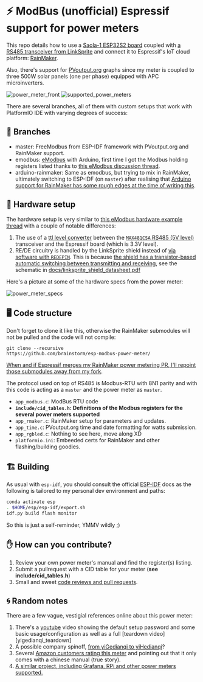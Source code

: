 # ⚡ ModBus (unofficial) Espressif support for power meters

This repo details how to use a [Saola-1 ESP32S2 board](https://docs.espressif.com/projects/esp-idf/en/latest/esp32s2/hw-reference/esp32s2/user-guide-saola-1-v1.2.html) coupled with [a RS485 transceiver from
LinkSprite][linksprite_rs485_shield] and connect it to Espressif's IoT cloud platform: [RainMaker][rainmaker].

Also, there's support for [PVoutput.org][pvoutput] graphs since my meter
is coupled to three 500W solar panels (one per phase) equipped with APC
microinverters.

![power_meter_front](./img/yigedianqi_power_meter_front.png)
![supported_power_meters](./img/menuconfig_power_meters.png)

There are several branches, all of them with custom setups that work
with PlatformIO IDE with varying degrees of success:

## 🎋 Branches

* master: FreeModbus from ESP-IDF framework with PVoutput.org and RainMaker support.
* emodbus: [eModbus][emodbus] with Arduino, first time I got the Modbus holding registers listed thanks to [this eModbus discussion thread][emodbus_hardware_discussion].
* arduino-rainmaker: Same as emodbus, but trying to mix in RainMaker,
ultimately switching to ESP-IDF (on `master`) after realising that
[Arduino support for RainMaker has some rough edges at the time of
writing this](https://esp32.com/viewtopic.php?f=41&t=26552).

## 🤖 Hardware setup

The hardware setup is very similar to [this eModbus hardware example thread][emodbus_hardware_example] with a couple of notable differences:

1) The use of a [ttl level converter][ttl_level_converter] between the
[`MAX481CSA` RS485 (5V level)][MAX481] transceiver and the Espressif board (which is 3.3V level).
2) RE/DE circuitry is handled by the LinkSprite shield instead of [via
software with `REDEPIN`][redepin]. This is because [the shield has a
transistor-based automatic switching between transmitting and
receiving][auto_rede], see the schematic in
[docs/linksprite_shield_datasheet.pdf][linksprite_rs485_shield_schematic]

Here's a picture at some of the hardware specs from the power meter:

![power_meter_specs](./img/yigedianqi_power_meter_specs.png)

## 🖥️ Code structure

Don't forget to clone it like this, otherwise the RainMaker submodules
will not be pulled and the code will not compile:

```
git clone --recursive
https://github.com/brainstorm/esp-modbus-power-meter/
```

[When and if Espressif merges my RainMaker power metering PR, I'll
repoint those submodules away from my
fork][espressif_rainmaker_powermeter_pr].

The protocol used on top of RS485 is Modbus-RTU with 8N1 parity and with this code is acting as a `master` and the power meter as `master`.

* `app_modbus.c`: ModBus RTU code
* **`include/cid_tables.h`: Definitions of the Modbus registers for the
several power meters supported**
* `app_rmaker.c`: RainMaker setup for parameters and updates.
* `app_time.c`: PVoutput.org time and date formatting for watts submission.
* `app_rgbled.c`: Nothing to see here, move along XD
* `platformio.ini`: Embeeded certs for RainMaker and other flashing/building goodies.

## 🏗️ Building

As usual with `esp-idf`, you should consult the official [ESP-IDF](https://docs.espressif.com/projects/esp-idf/en/latest/esp32/get-started/index.html) docs as the following is tailored to my personal dev environment and paths:

```sh
conda activate esp
. $HOME/esp/esp-idf/export.sh
idf.py build flash monitor
```

So this is just a self-reminder, YMMV wildly ;)

## ✋ How can you contribute?

1. Review your own power meter's manual and find the register(s) listing.
1. Submit a pullrequest with a CID table for your meter (**see include/cid_tables.h**)
1. Small and sweet [code reviews and pull requests](https://github.com/brainstorm/esp-modbus-power-meter/pull/2).

## 🌀 Random notes

There are a few vague, vestigial references online about this power meter:

1. There's a [youtube][youtube_usage] video showing the default setup
password and some basic usage/configuration as well as a full [teardown video][yigedianqi_teardown]
1. A possible company spinoff, [from yiGedianqi to yiHedianqi][possible_company_spinoff]?
1. Several [Amazon customers rating this meter][amazon_power_meter_ratings] and pointing out that it only comes with a chinese manual (true story).
1. [A similar project, including Grafana, RPi and other power meters supported.][guillermo_electrico]


[youtube_usage]: https://www.youtube.com/watch?v=22_Wp99j8_U
[possible_company_spinoff]: http://www.yihedianqi.com/
[amazon_power_meter_ratings]: https://www.amazon.com/3-Phase-Electric-Voltage-Multifunction-Frequency/dp/B078NRNM37
[emodbus_hardware_discussion]: https://github.com/eModbus/eModbus/discussions/166
[rainmaker]: https://rainmaker.espressif.com
[emodbus]: https://emodbus.github.io
[emodbus_hardware_example]: https://github.com/eModbus/eModbus/discussions/112#discussion-3650333
[ttl_level_converter]: https://hackaday.com/2016/12/05/taking-it-to-another-level-making-3-3v-and-5v-logic-communicate-with-level-shifters/
[redepin]: https://github.com/eModbus/eModbus/blob/2c740aa0960328fb0851ab0ff771236b14ed7838/examples/RTU04example/main.cpp#L21
[auto_rede]: https://docs.espressif.com/projects/esp-idf/en/latest/esp32/api-reference/peripherals/uart.html#circuit-c-auto-switching-transmitter-receiver
[guillermo_electrico]: https://github.com/GuillermoElectrico/energy-meter-logger
[pvoutput]: https://pvoutput.org/
[espressif_rainmaker_powermeter_pr]: https://github.com/espressif/esp-rainmaker/pull/121
[linksprite_rs485_shield]: https://www.electan.com/rs485-shield-amp-4078-en.html
[MAX481]: https://github.com/brainstorm/yigedianqi-modbus/blob/master/docs/max481csa.pdf
[linksprite_rs485_shield_schematic]:  https://github.com/brainstorm/yigedianqi-modbus/blob/master/docs/linksprite_shield_datasheet.pdf

